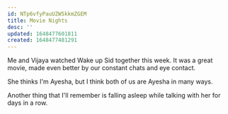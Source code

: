 ```yaml
---
id: NTp6vfyPauUZW5kkmZGEM
title: Movie Nights
desc: ''
updated: 1648477601811
created: 1648477481291
---
```


Me and Vijaya watched Wake up Sid together this week. It was a great movie, made even better by our constant chats and eye contact.

She thinks I'm Ayesha, but I think both of us are Ayesha in many ways.

Another thing that I'll remember is falling asleep while talking with her for days in a row.
